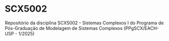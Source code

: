 # SCX5002
Repositório da disciplina SCX5002 - Sistemas Complexos I do Programa de Pós-Graduação de Modelagem de Sistemas Complexos (PPgSCX/EACH-USP - 1/2025)
